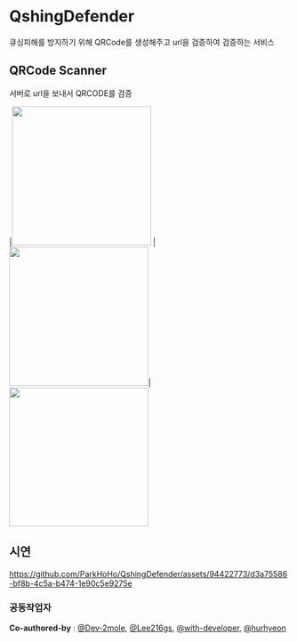 # QshingDefender
큐싱피해를 방지하기 위해 QRCode를 생성해주고 url을 검증하여 검증하는 서비스

## QRCode Scanner
서버로 url을 보내서 QRCODE를 검증<br>


|<img alt="" src= https://github.com/ParkHoHo/QshingDefender/assets/94422773/f73c15d2-29ca-49c7-9b44-d919f81eaba6 width="250"> | <img alt="" src=https://github.com/ParkHoHo/QshingDefender/assets/94422773/07291718-28e5-4894-a93d-f3acad091047 width="250">| <img alt="" src=https://github.com/ParkHoHo/QshingDefender/assets/94422773/8000e2a4-f059-4bce-9079-ec02785d8733 width="250">



## 시연
https://github.com/ParkHoHo/QshingDefender/assets/94422773/d3a75586-bf8b-4c5a-b474-1e90c5e9275e

### 공동작업자
**Co-authored-by** :  [@Dev-2mole](https://github.com/Dev-2mole), [ @Lee216gs](https://github.com/Lee216gs), [ @with-developer](https://github.com/with-developer), [ @hurhyeon](https://github.com/hurhyeon)
